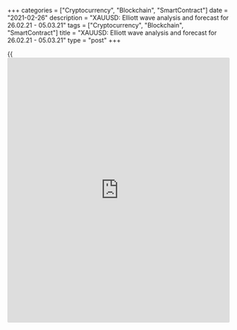 +++
categories = ["Cryptocurrency", "Blockchain", "SmartContract"]
date = "2021-02-26"
description = "XAUUSD: Elliott wave analysis and forecast for 26.02.21 - 05.03.21"
tags = ["Cryptocurrency", "Blockchain", "SmartContract"]
title = "XAUUSD: Elliott wave analysis and forecast for 26.02.21 - 05.03.21"
type = "post"
+++

{{<iframe id="large-banner" src="https://www.bounty.group/#slide=4.0" width="100%" height="600" scrolling="no" style="border: 0px solid rgb(216, 221, 230); border-radius: 3px;">}}

2021-02-26

2021-02-26

XAUUSD: Elliott wave analysis and forecast for 26.02.21 – 05.03.21Alex
Geuta

 **Main scenario:** consider short positions from corrections below the
level of 1853.98 with a target of 1718.57 – 1668.45.

 **Alternative scenario:** breakout and consolidation above the level of
1853.98 will allow the pair to continue rising to the levels of 1960.41
– 2073.73.

 **Analysis:** Daily time frame: presumably, the ascending third wave of
larger degree (3) formed, and a descending correction continues
developing as wave (4). Apparently, wave C of (4) is developing on the
4H time frame, with wave iii of C forming inside. Wave of smaller degree
(v) of iii is developing on the H1 time frame. If the presumption is
correct, the pair will continue falling to 1718.57 – 1668.45. The level
of 1853.98 is critical in this scenario, as the breakout will enable the
pair to continue rising to the levels of 1960.41 – 2073.73.

* * *

* * *

## Price chart of XAUUSD in real time mode

The content of this article reflects the author’s opinion and does not
necessarily reflect the official position of LiteForex. The material
published on this page is provided for informational purposes only and
should not be considered as the provision of investment advice for the
purposes of Directive 2004/39/EC.

Rate this article:

{{value}}

( {{count}} {{title}} )